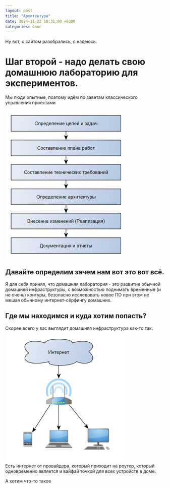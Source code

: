 ```yaml
---
layout: post
title: "Архитектура"
date: 2024-11-22 10:31:00 +0300
categories: блог
---
```

Ну вот, с сайтом разобрались, я надеюсь.  

# Шаг второй - надо делать свою домашнюю лабораторию для экспериментов.

Мы люди опытные, поэтому идём по заветам классического управления проектами

![2024-11-22-1.png](/img/2024-11-22-1.png)

## Давайте определим зачем нам вот это вот всё.  
Я для себя принял, что домашняя лаборатория - это развитие обычной домашней инфраструктуры, с возможностью поднимать временные (и не очень) контуры, безопасно исследовать новое ПО при этом не мешая обычному интернет-сёрфингу домашних.

## Где мы находимся и куда хотим попасть?  
Скорее всего у вас выглядит домашняя инфраструктура как-то так:  
![2024-11-22-2](/img/2024-11-22-2.png)  
Есть интернет от провайдера, который приходит на роутер, который одновременно является и вайфай точкой для всех устройств в доме.

А хотим что-то такое